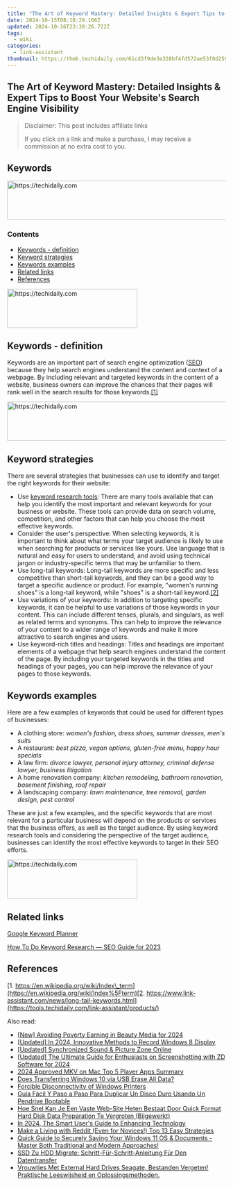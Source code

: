 ```yaml
---
title: "The Art of Keyword Mastery: Detailed Insights & Expert Tips to Boost Your Website's Search Engine Visibility"
date: 2024-10-15T08:18:29.106Z
updated: 2024-10-16T23:39:26.722Z
tags:
  - wiki
categories:
  - link-assistant
thumbnail: https://thmb.techidaily.com/61cd3f9de3e328bf4fd572ae53f8d259727451f01b55bbfffcdce03a7aae8744.jpg
---
```


## The Art of Keyword Mastery: Detailed Insights & Expert Tips to Boost Your Website's Search Engine Visibility

>  Disclaimer: This post includes affiliate links
>
>  If you click on a link and make a purchase, I may receive a commission at no extra cost to you.
>

## Keywords

<!-- affiliate ads begin -->
<a href="https://aligracehair.sjv.io/c/5597632/1938698/19272" target="_top" id="1938698">
  <img src="//a.impactradius-go.com/display-ad/19272-1938698" border="0" alt="https://techidaily.com" width="728" height="90"/>
</a>
<img height="0" width="0" src="https://aligracehair.sjv.io/i/5597632/1938698/19272" style="position:absolute;visibility:hidden;" border="0" />
<!-- affiliate ads end -->

### Contents

* [Keywords - definition](https://tools.techidaily.com/link-assistant/products/)
* [Keyword strategies](https://tools.techidaily.com/link-assistant/products/)
* [Keywords examples](https://tools.techidaily.com/link-assistant/products/)
* [Related links](https://tools.techidaily.com/link-assistant/products/)
* [References](https://tools.techidaily.com/link-assistant/products/)

<!-- affiliate ads begin -->
<a href="https://25home.pxf.io/c/5597632/2148644/16836" target="_top" id="2148644">
  <img src="//a.impactradius-go.com/display-ad/16836-2148644" border="0" alt="https://techidaily.com" width="300" height="90"/>
</a>
<img height="0" width="0" src="https://25home.pxf.io/i/5597632/2148644/16836" style="position:absolute;visibility:hidden;" border="0" />
<!-- affiliate ads end -->

## Keywords - definition

Keywords are an important part of search engine optimization ([SEO](https://tools.techidaily.com/link-assistant/products/)) because they help search engines understand the content and context of a webpage. By including relevant and targeted keywords in the content of a website, business owners can improve the chances that their pages will rank well in the search results for those keywords.[\[1\]](https://tools.techidaily.com/link-assistant/products/)

<!-- affiliate ads begin -->
<a href="https://appsumo.8odi.net/c/5597632/2049370/7443" target="_top" id="2049370">
  <img src="//a.impactradius-go.com/display-ad/7443-2049370" border="0" alt="https://techidaily.com" width="728" height="90"/>
</a>
<img height="0" width="0" src="https://appsumo.8odi.net/i/5597632/2049370/7443" style="position:absolute;visibility:hidden;" border="0" />
<!-- affiliate ads end -->

## Keyword strategies

There are several strategies that businesses can use to identify and target the right keywords for their website:

* Use [keyword research tools](https://tools.techidaily.com/link-assistant/products/): There are many tools available that can help you identify the most important and relevant keywords for your business or website. These tools can provide data on search volume, competition, and other factors that can help you choose the most effective keywords.
* Consider the user's perspective: When selecting keywords, it is important to think about what terms your target audience is likely to use when searching for products or services like yours. Use language that is natural and easy for users to understand, and avoid using technical jargon or industry-specific terms that may be unfamiliar to them.
* Use long-tail keywords: Long-tail keywords are more specific and less competitive than short-tail keywords, and they can be a good way to target a specific audience or product. For example, "women's running shoes" is a long-tail keyword, while "shoes" is a short-tail keyword.[\[2\]](https://tools.techidaily.com/link-assistant/products/)
* Use variations of your keywords: In addition to targeting specific keywords, it can be helpful to use variations of those keywords in your content. This can include different tenses, plurals, and singulars, as well as related terms and synonyms. This can help to improve the relevance of your content to a wider range of keywords and make it more attractive to search engines and users.
* Use keyword-rich titles and headings: Titles and headings are important elements of a webpage that help search engines understand the content of the page. By including your targeted keywords in the titles and headings of your pages, you can help improve the relevance of your pages to those keywords.

## Keywords examples

Here are a few examples of keywords that could be used for different types of businesses:

* A clothing store: _women's fashion, dress shoes, summer dresses, men's suits_
* A restaurant: _best pizza, vegan options, gluten-free menu, happy hour specials_
* A law firm: _divorce lawyer, personal injury attorney, criminal defense lawyer, business litigation_
* A home renovation company: _kitchen remodeling, bathroom renovation, basement finishing, roof repair_
* A landscaping company: _lawn maintenance, tree removal, garden design, pest control_

These are just a few examples, and the specific keywords that are most relevant for a particular business will depend on the products or services that the business offers, as well as the target audience. By using keyword research tools and considering the perspective of the target audience, businesses can identify the most effective keywords to target in their SEO efforts.

<!-- affiliate ads begin -->
<a href="https://homestyler.sjv.io/c/5597632/1943750/22993" target="_top" id="1943750">
  <img src="//a.impactradius-go.com/display-ad/22993-1943750" border="0" alt="https://techidaily.com" width="300" height="90"/>
</a>
<img height="0" width="0" src="https://homestyler.sjv.io/i/5597632/1943750/22993" style="position:absolute;visibility:hidden;" border="0" />
<!-- affiliate ads end -->

## Related links

[Google Keyword Planner](https://ads.google.com/home/tools/keyword-planner/)

[How To Do Keyword Research — SEO Guide for 2023](https://tools.techidaily.com/link-assistant/products/)

## References

[1. https://en.wikipedia.org/wiki/Index\_term](https://en.wikipedia.org/wiki/Index%5Fterm)[2. https://www.link-assistant.com/news/long-tail-keywords.html](https://tools.techidaily.com/link-assistant/products/)

<ins class="adsbygoogle"
     style="display:block"
     data-ad-format="autorelaxed"
     data-ad-client="ca-pub-7571918770474297"
     data-ad-slot="1223367746"></ins>

<ins class="adsbygoogle"
     style="display:block"
     data-ad-client="ca-pub-7571918770474297"
     data-ad-slot="8358498916"
     data-ad-format="auto"
     data-full-width-responsive="true"></ins>

<span class="atpl-alsoreadstyle">Also read:</span>
<div><ul>
<li><a href="https://youtube-blog.techidaily.com/voiding-poverty-earning-in-beauty-media-for-2024/"><u>[New] Avoiding Poverty Earning in Beauty Media for 2024</u></a></li>
<li><a href="https://screen-video-capture.techidaily.com/updated-in-2024-innovative-methods-to-record-windows-8-display/"><u>[Updated] In 2024, Innovative Methods to Record Windows 8 Display</u></a></li>
<li><a href="https://some-guidance.techidaily.com/updated-synchronized-sound-and-picture-zone-online/"><u>[Updated] Synchronized Sound & Picture Zone Online</u></a></li>
<li><a href="https://screen-sharing-recording.techidaily.com/updated-the-ultimate-guide-for-enthusiasts-on-screenshotting-with-zd-software-for-2024/"><u>[Updated] The Ultimate Guide for Enthusiasts on Screenshotting with ZD Software for 2024</u></a></li>
<li><a href="https://extra-support.techidaily.com/2024-approved-mkv-on-mac-top-5-player-apps-summary/"><u>2024 Approved MKV on Mac Top 5 Player Apps Summary</u></a></li>
<li><a href="https://win-guides.techidaily.com/does-transferring-windows-10-via-usb-erase-all-data/"><u>Does Transferring Windows 10 via USB Erase All Data?</u></a></li>
<li><a href="https://win11-tips.techidaily.com/forcible-disconnectivity-of-windows-printers/"><u>Forcible Disconnectivity of Windows Printers</u></a></li>
<li><a href="https://win-guides.techidaily.com/guia-facil-y-paso-a-paso-para-duplicar-un-disco-duro-usando-un-pendrive-bootable/"><u>Guía Fácil Y Paso a Paso Para Duplicar Un Disco Duro Usando Un Pendrive Bootable</u></a></li>
<li><a href="https://win-guides.techidaily.com/hoe-snel-kan-je-een-vaste-web-site-heten-bestaat-door-quick-format-hard-disk-data-preparation-te-vergroten-bijgewerkt/"><u>Hoe Snel Kan Je Een Vaste Web-Site Heten Bestaat Door Quick Format Hard Disk Data Preparation Te Vergroten (Bijgewerkt)</u></a></li>
<li><a href="https://vp-tips.techidaily.com/in-2024-the-smart-users-guide-to-enhancing-technology/"><u>In 2024, The Smart User's Guide to Enhancing Technology</u></a></li>
<li><a href="https://fox-helps.techidaily.com/make-a-living-with-reddit-even-for-novices-top-13-easy-strategies/"><u>Make a Living with Reddit (Even for Novices!) Top 13 Easy Strategies</u></a></li>
<li><a href="https://win-guides.techidaily.com/quick-guide-to-securely-saving-your-windows-11-os-and-documents-master-both-traditional-and-modern-approaches/"><u>Quick Guide to Securely Saving Your Windows 11 OS & Documents - Master Both Traditional and Modern Approaches!</u></a></li>
<li><a href="https://win-guides.techidaily.com/ssd-zu-hdd-migrate-schritt-fur-schritt-anleitung-fur-den-datentransfer/"><u>SSD Zu HDD Migrate: Schritt-Für-Schritt-Anleitung Für Den Datentransfer</u></a></li>
<li><a href="https://win-guides.techidaily.com/vrouwtjes-met-external-hard-drives-seagate-bestanden-vergeten-praktische-leeswijsheid-en-oplossingsmethoden/"><u>Vrouwtjes Met External Hard Drives Seagate, Bestanden Vergeten! Praktische Leeswijsheid en Oplossingsmethoden.</u></a></li>
</ul></div>

